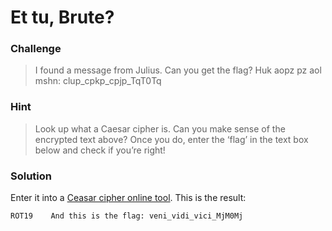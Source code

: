 # Et tu, Brute? 

### Challenge
> I found a message from Julius. Can you get the flag? Huk aopz pz aol mshn: clup_cpkp_cpjp_TqT0Tq

### Hint
> Look up what a Caesar cipher is. Can
> you make sense of the encrypted text
> above? Once you do, enter the ‘flag’
> in the text box below and check if
> you’re right!

### Solution
Enter it into a [Ceasar cipher online tool](https://planetcalc.com/1434/).
This is the result:

	ROT19    And this is the flag: veni_vidi_vici_MjM0Mj
